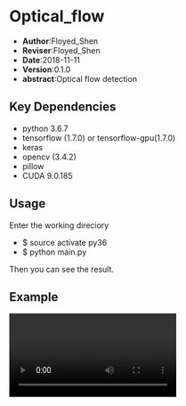 Optical_flow
======================================

- **Author**:Floyed_Shen
- **Reviser**:Floyed_Shen
- **Date**:2018-11-11
- **Version**:0.1.0
- **abstract**:Optical flow detection

Key Dependencies
-------------
- python 3.6.7
- tensorflow (1.7.0) or tensorflow-gpu(1.7.0)
- keras
- opencv (3.4.2)
- pillow
- CUDA 9.0.185

Usage
-----------------
Enter the working direciory
- $ source activate py36
- $ python main.py

Then you can see the result.

Example
-----------
![ex](https://github.com/SYSU-AERO-SWIFT/tutorial_2018/blob/申国斌/task_submit/FloyedShen/project/Image%20Processing/Optical_flow/example/OPtical_flow_480p.mov)
